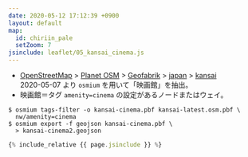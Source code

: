 ```yaml
---
date: 2020-05-12 17:12:39 +0900
layout: default
map:
  id: chiriin_pale
  setZoom: 7
jsinclude: leaflet/05_kansai_cinema.js
---
```


* [OpenStreetMap](https://www.openstreetmap.org/)
  \> [Planet OSM](https://planet.openstreetmap.org)
  \> [Geofabrik](https://download.geofabrik.de/asia/japan/kansai.html)
  \> [japan](https://download.geofabrik.de/asia/japan.html)
  \> [kansai](https://download.geofabrik.de/asia/japan/kansai.html)  
  2020-05-07 より `osmium` を用いて「映画館」を抽出。
* 映画館＝タグ `amenity=cinema` の設定があるノードまたはウェイ。


```shell
$ osmium tags-filter -o kansai-cinema.pbf kansai-latest.osm.pbf \
  nw/amenity=cinema 
$ osmium export -f geojson kansai-cinema.pbf \
  > kansai-cinema2.geojson
```

```javascript
{% include_relative {{ page.jsinclude }} %}
```
